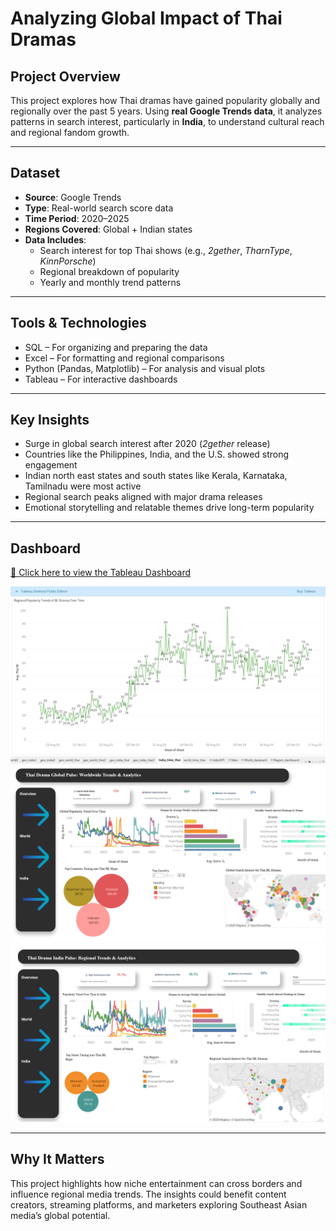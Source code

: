 # Analyzing Global Impact of Thai Dramas

## Project Overview  
This project explores how Thai dramas have gained popularity globally and regionally over the past 5 years. Using **real Google Trends data**, it analyzes patterns in search interest, particularly in **India**, to understand cultural reach and regional fandom growth.

---

## Dataset  
- **Source**: Google Trends  
- **Type**: Real-world search score data  
- **Time Period**: 2020–2025 
- **Regions Covered**: Global + Indian states  
- **Data Includes**:
  - Search interest for top Thai shows (e.g., *2gether*, *TharnType*, *KinnPorsche*)  
  - Regional breakdown of popularity  
  - Yearly and monthly trend patterns

---

## Tools & Technologies  
- SQL – For organizing and preparing the data  
- Excel – For formatting and regional comparisons  
- Python (Pandas, Matplotlib) – For analysis and visual plots  
- Tableau – For interactive dashboards  

---

##  Key Insights  
-  Surge in global search interest after 2020 (*2gether* release)  
-  Countries like the Philippines, India, and the U.S. showed strong engagement  
-  Indian north east states and south states like Kerala, Karnataka, Tamilnadu were most active  
-  Regional search peaks aligned with major drama releases  
-  Emotional storytelling and relatable themes drive long-term popularity

---

##  Dashboard  
[🔗 Click here to view the Tableau Dashboard](https://public.tableau.com/app/profile/lekhana.s1303/viz/AnalyzingGlobalImpactofThaiDramas/Main)

<img src="/images/thai_dashboard_1.png" width="800"/>
<img src="/images/thai_dashboard_2.png" width="800"/>
<img src="/images/thai_dashboard_3.png" width="800"/>




---

## Why It Matters  
This project highlights how niche entertainment can cross borders and influence regional media trends. The insights could benefit content creators, streaming platforms, and marketers exploring Southeast Asian media’s global potential.

